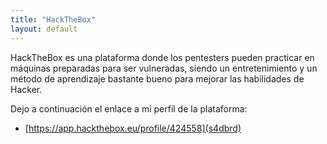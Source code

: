 ```yaml
---
title: "HackTheBox"
layout: default
---
```


HackTheBox es una plataforma donde los pentesters pueden practicar en máquinas preparadas para ser vulneradas, siendo un entretenimiento y un método de aprendizaje bastante bueno para mejorar las habilidades de Hacker.

Dejo a continuación el enlace a mi perfil de la plataforma:

* [https://app.hackthebox.eu/profile/424558](s4dbrd)

